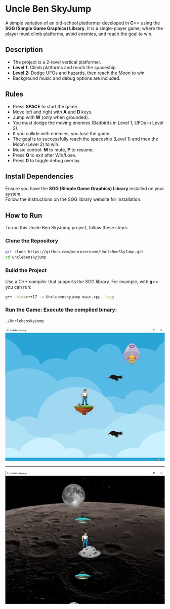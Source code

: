 # Uncle Ben SkyJump

A simple variation of an old-school platformer developed in **C++** using the **SGG (Simple Game Graphics) Library**. It is a single-player game, where the player must climb platforms, avoid enemies, and reach the goal to win.



## Description
- The project is a 2-level vertical platformer.
- **Level 1:** Climb platforms and reach the spaceship.
- **Level 2:** Dodge UFOs and hazards, then reach the Moon to win.
- Background music and debug options are included.


## Rules
- Press **SPACE** to start the game.
- Move left and right with **A** and **D** keys.
- Jump with **W** (only when grounded).
- You must dodge the moving enemies (Badbirds in Level 1, UFOs in Level 2).
- If you collide with enemies, you lose the game.
- The goal is to successfully reach the spaceship (Level 1) and then the Moon (Level 2) to win.
- Music control: **M** to mute, **P** to resume.
- Press **Q** to exit after Win/Lose.
- Press **0** to toggle debug overlay.


## Install Dependencies
Ensure you have the **SGG (Simple Game Graphics) Library** installed on your system.  
Follow the instructions on the SGG library website for installation.


## How to Run

To run this Uncle Ben SkyJump project, follow these steps:

### Clone the Repository
```bash
git clone https://github.com/yourusername/UncleBenSkyJump.git
cd Unclebenskyjump
```

### Build the Project
Use a C++ compiler that supports the SGG library. For example, with **g++** you can run:

```bash
g++ -std=c++17 -o Unclebenskyjump main.cpp -lsgg
```
### Run the Game: Execute the compiled binary:

```bash
./Unclebenskyjump
```

![alt text](Screenshot1-1.png)

---

![alt text](Screenshot2-1.png)